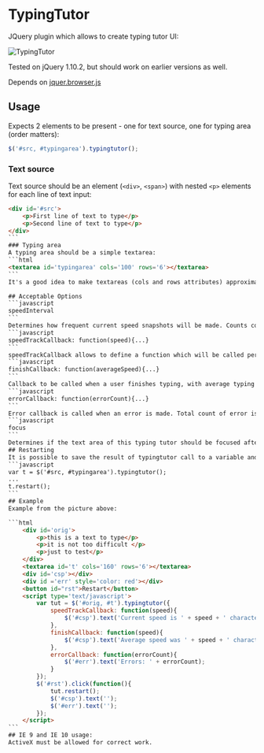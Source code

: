 # TypingTutor

JQuery plugin which allows to create typing tutor UI:

![TypingTutor](http://s14.postimg.org/x9q5aimvl/type.png)

Tested on jQuery 1.10.2, but should work on earlier versions as well.

Depends on [jquer.browser.js](http://jquery.thewikies.com/browser)

## Usage
Expects 2 elements to be present - one for text source, one for typing area (order matters):
```javascript
$('#src, #typingarea').typingtutor();
```
### Text source
Text source should be an element 
(`<div>`, `<span>`) with nested `<p>` elements for each line of text input:
````html
<div id='#src'>
    <p>First line of text to type</p>
    <p>Second line of text to type</p>
</div>
```
### Typing area
A typing area should be a simple textarea:
```html
<textarea id='typingarea' cols='100' rows='6'></textarea>
```
It's a good idea to make textareas (cols and rows attributes) approximately the same size as input text size.

## Acceptable Options
```javascript
speedInterval
```
Determines how frequent current speed snapshots will be made. Counts continuously typed characters (with no erroneous one present, an error will reset the counter). Defaults to 4, which means that current speed callback will be called on every 4 subsequently typed correct characters.
```javascript
speedTrackCallback: function(speed){...}
```
speedTrackCallback allows to define a function which will be called periodically (depending on *speedInterval* parameter) with parameter *speed* which corresponds to typed characters per minute.
```javascript
finishCallback: function(averageSpeed){...}
```
Callback to be called when a user finishes typing, with average typing speed as a parameter.
```javascript
errorCallback: function(errorCount){...}
```
Error callback is called when an error is made. Total count of error is passed as a parameter.
```javascript
focus
```
Determines if the text area of this typing tutor should be focused after creation
## Restarting
It is possible to save the result of typingtutor call to a variable and use that variable to restart typing session when desired:
```javascript
var t = $('#src, #typingarea').typingtutor();
...
t.restart();
```
## Example
Example from the picture above:

```html
	<div id='orig'>
		<p>this is a text to type</p>
		<p>it is not too difficult </p>
		<p>just to test</p>
	</div>
	<textarea id='t' cols='160' rows='6'></textarea>
	<div id='csp'></div>
	<div id ='err' style='color: red'></div>
	<button id="rst">Restart</button>
	<script type='text/javascript'>
		var tut = $('#orig, #t').typingtutor({
			speedTrackCallback: function(speed){
				$('#csp').text('Current speed is ' + speed + ' characters per minute');
			},
			finishCallback: function(speed){
			    $('#csp').text('Average speed was ' + speed + ' characters per minute');
			},
			errorCallback: function(errorCount){
				$('#err').text('Errors: ' + errorCount);
			}
		});
		$('#rst').click(function(){
			tut.restart();
			$('#csp').text('');
			$('#err').text('');
		});
	</script>
```	
## IE 9 and IE 10 usage:
ActiveX must be allowed for correct work.



